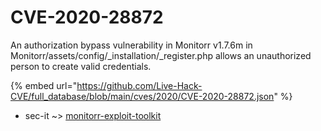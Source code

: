 # CVE-2020-28872

An authorization bypass vulnerability in Monitorr v1.7.6m in Monitorr/assets/config/_installation/_register.php allows an unauthorized person to create valid credentials.

{% embed url="https://github.com/Live-Hack-CVE/full_database/blob/main/cves/2020/CVE-2020-28872.json" %}


* sec-it ~> [monitorr-exploit-toolkit](https://www.alice-snow.ru/2020/database/cve-2020-28872/monitorr-exploit-toolkit-sec-it)